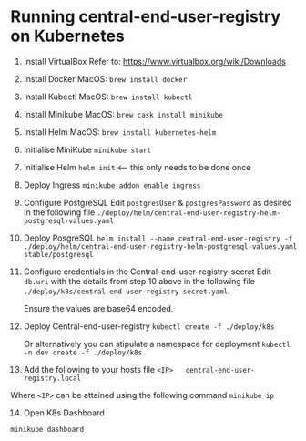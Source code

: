 # Running central-end-user-registry on Kubernetes

1. Install VirtualBox
    Refer to: https://www.virtualbox.org/wiki/Downloads

2. Install Docker
    MacOS: `brew install docker`

3. Install Kubectl
    MacOS: `brew install kubectl`

4. Install Minikube
    MacOS: `brew cask install minikube`

5. Install Helm
    MacOS: `brew install kubernetes-helm`

6. Initialise MiniKube
    `minikube start`

7. Initialise Helm
    `helm init` <-- this only needs to be done once

8. Deploy Ingress
    `minikube addon enable ingress`

9. Configure PostgreSQL
    Edit `postgresUser` & `postgresPassword` as desired in the following file `./deploy/helm/central-end-user-registry-helm-postgresql-values.yaml` 

10. Deploy PosgreSQL
    `helm install --name central-end-user-registry -f ./deploy/helm/central-end-user-registry-helm-postgresql-values.yaml stable/postgresql`

11. Configure credentials in the Central-end-user-registry-secret
    Edit `db.uri` with the details from step 10 above in the following file `./deploy/k8s/central-end-user-registry-secret.yaml`. 
    
    Ensure the values are base64 encoded.

12. Deploy Central-end-user-registry
    `kubectl create -f ./deploy/k8s`

    Or alternatively you can stipulate a namespace for deployment
    `kubectl -n dev create -f ./deploy/k8s`

13. Add the following to your hosts file
`<IP>	central-end-user-registry.local`

Where `<IP>` can be attained using the following command `minikube ip`

14. Open K8s Dashboard

`minikube dashboard`
